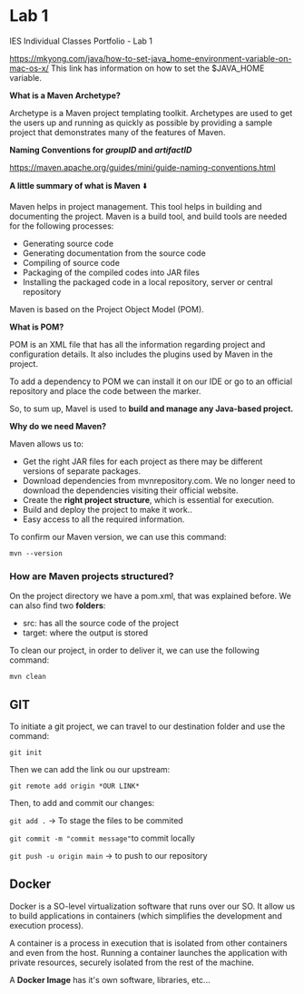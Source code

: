 # Lab 1
IES Individual Classes Portfolio - Lab 1



https://mkyong.com/java/how-to-set-java_home-environment-variable-on-mac-os-x/
This link has information on how to set the $JAVA_HOME variable.

<b>What is a Maven Archetype? </b>

Archetype is a Maven project templating toolkit. Archetypes are used to get the users up and running as quickly as possible by providing a sample project that demonstrates many of the features of Maven.

<b>Naming Conventions for *groupID* and *artifactID*</b>

https://maven.apache.org/guides/mini/guide-naming-conventions.html

**A little summary of what is Maven** ⬇️

Maven helps in project management. This tool helps in building and documenting the project.
Maven is a build tool, and build tools are needed for the following processes:

* Generating source code
* Generating documentation from the source code
* Compiling of source code
* Packaging of the compiled codes into JAR files
* Installing the packaged code in a local repository, server or central repository

Maven is based on the Project Object Model (POM).

**What is POM?**

POM is an XML file that has all the information regarding project and configuration details. It also includes the plugins used by Maven in the project.

To add a dependency to POM we can install it on our IDE or go to an official repository and place the code between the <dependency> marker.

So, to sum up, Mavel is used to **build and manage any Java-based project.**

**Why do we need Maven?**

Maven allows us to:

* Get the right JAR files for each project as there may be different versions of separate packages.
* Download dependencies from mvnrepository.com. We no longer need to download the dependencies visiting their official website.
* Create the **right project structure**, which is essential for execution.
* Build and deploy the project to make it work..
* Easy access to all the required information.

To confirm our Maven version, we can use this command:

`mvn --version`

<h3>How are Maven projects structured?</h3>

On the project directory we have a pom.xml, that was explained before.
We can also find two **folders**:

* src: has all the source code of the project
* target: where the output is stored

To clean our project, in order to deliver it, we can use the following command:

`mvn clean`

<h2>GIT</h2>

To initiate a git project, we can travel to our destination folder and use the command:

`git init`

Then we can add the link ou our upstream:

`git remote add origin *OUR LINK*`

Then, to add and commit our changes:

`git add .` -> To stage the files to be commited

`git commit -m "commit message"`to commit locally

`git push -u origin main` -> to push to our repository



<h2>Docker</h2>

Docker is a SO-level virtualization software that runs over our SO. It allow us to build applications in containers (which simplifies the development and execution process).

A container is a process in execution that is isolated from other containers and even from the host. Running a container launches the application with private resources, securely isolated from the rest of the machine.

A **Docker Image** has it's own software, libraries, etc...







